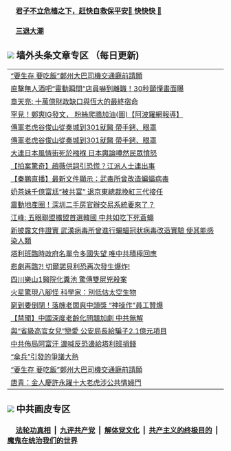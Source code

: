 
 ### &nbsp;&nbsp;&nbsp;&nbsp; [君子不立危樯之下，赶快自救保平安🍎 快快快 📩](https://github.com/pwgy/td/blob/master/README.md)

 ### &nbsp;&nbsp;&nbsp;&nbsp; [三退大潮](https://eqbpwckh.azureedge.net/?key=wjsottsjpndjwfkg&pin=65881581&ag=ogQuit&from=pw2) 

## <img src="https://img.icons8.com/cute-clipart/2x/circled-right.png"> 墙外头条文章专区 （每日更新)

<Table>
<tr><td colspan="2" align="left"><a href="https://eqbpwckh.azureedge.net/?ag=c1497336&key=wjsottsjpndjwfkg&from=pw2">“要生存 要吃飯”鄭州大巴司機交通廳前請願
</a></td></tr>
<tr><td colspan="2" align="left"><a href="https://eqbpwckh.azureedge.net/?ag=c1497350&key=wjsottsjpndjwfkg&from=pw2">直擊無人酒吧“靈動瞬間”店員嚇到離職！30秒顫慄畫面曝
</a></td></tr>
<tr><td colspan="2" align="left"><a href="https://eqbpwckh.azureedge.net/?ag=c1497325&key=wjsottsjpndjwfkg&from=pw2">章天亮: 十萬億財政缺口與恆大的最終宿命
</a></td></tr>
<tr><td colspan="2" align="left"><a href="https://eqbpwckh.azureedge.net/?ag=c1497335&key=wjsottsjpndjwfkg&from=pw2">罕見！鄭爽IG發文， 粉絲爬牆加油(圖)【阿波羅網報導】
</a></td></tr>
<tr><td colspan="2" align="left"><a href="https://eqbpwckh.azureedge.net/?ag=c1497262&key=wjsottsjpndjwfkg&from=pw2">傳軍老虎谷俊山從秦城到301就醫 帶手銬、眼罩
</a></td></tr>
<tr><td colspan="2" align="left"><a href="https://eqbpwckh.azureedge.net/?ag=c1497333&key=wjsottsjpndjwfkg&from=pw2">傳軍老虎谷俊山從秦城到301就醫 帶手銬、眼罩
</a></td></tr>
<tr><td colspan="2" align="left"><a href="https://eqbpwckh.azureedge.net/?ag=c1497248&key=wjsottsjpndjwfkg&from=pw2">大連日本風情街死於襁褓 日本輿論嘩然民眾憤怒
</a></td></tr>
<tr><td colspan="2" align="left"><a href="https://eqbpwckh.azureedge.net/?ag=c1497250&key=wjsottsjpndjwfkg&from=pw2">【拍案驚奇】趙薇供詞引恐慌？江派人士連出事
</a></td></tr>
<tr><td colspan="2" align="left"><a href="https://eqbpwckh.azureedge.net/?ag=c1497346&key=wjsottsjpndjwfkg&from=pw2">【秦鵬直播】最新文件顯示：武毒所曾改造蝙蝠病毒
</a></td></tr>
<tr><td colspan="2" align="left"><a href="https://eqbpwckh.azureedge.net/?ag=c1497348&key=wjsottsjpndjwfkg&from=pw2">奶茶妹千億富尪“被共富” 退京東總裁換紅三代接任
</a></td></tr>
<tr><td colspan="2" align="left"><a href="https://eqbpwckh.azureedge.net/?ag=c1497344&key=wjsottsjpndjwfkg&from=pw2">震動地產圈！深圳二手房官辦交易系統要來了？
</a></td></tr>
<tr><td colspan="2" align="left"><a href="https://eqbpwckh.azureedge.net/?ag=c1497332&key=wjsottsjpndjwfkg&from=pw2">江峰: 五眼聯盟擴盟首選韓國 中共如吃下死蒼蠅
</a></td></tr>
<tr><td colspan="2" align="left"><a href="https://eqbpwckh.azureedge.net/?ag=c1497246&key=wjsottsjpndjwfkg&from=pw2">新披露文件證實 武漢病毒所曾進行蝙蝠冠狀病毒改造實驗 使其能感染人類
</a></td></tr>
<tr><td colspan="2" align="left"><a href="https://eqbpwckh.azureedge.net/?ag=c1497315&key=wjsottsjpndjwfkg&from=pw2">塔利班臨時政府名單令多國失望 唯中共積極回應
</a></td></tr>
<tr><td colspan="2" align="left"><a href="https://eqbpwckh.azureedge.net/?ag=c1497296&key=wjsottsjpndjwfkg&from=pw2">悲劇再臨?! 切爾諾貝利恐再次發生爆炸!
</a></td></tr>
<tr><td colspan="2" align="left"><a href="https://eqbpwckh.azureedge.net/?ag=c1497323&key=wjsottsjpndjwfkg&from=pw2">四川樂山1醫院化糞池 驚傳雙屍兇殺案
</a></td></tr>
<tr><td colspan="2" align="left"><a href="https://eqbpwckh.azureedge.net/?ag=c1497295&key=wjsottsjpndjwfkg&from=pw2">火星驚現八腳怪 科學家：別低估太空生物
</a></td></tr>
<tr><td colspan="2" align="left"><a href="https://eqbpwckh.azureedge.net/?ag=c1497349&key=wjsottsjpndjwfkg&from=pw2">窮到要倒閉！落魄老闆爽中頭獎 “神操作”員工贊爆
</a></td></tr>
<tr><td colspan="2" align="left"><a href="https://eqbpwckh.azureedge.net/?ag=c1497219&key=wjsottsjpndjwfkg&from=pw2">【禁聞】中國深度老齡化問題加劇 中共無解
</a></td></tr>
<tr><td colspan="2" align="left"><a href="https://eqbpwckh.azureedge.net/?ag=c1497321&key=wjsottsjpndjwfkg&from=pw2">與“省級高官女兒”戀愛 公安局長給騙子2.1億元項目
</a></td></tr>
<tr><td colspan="2" align="left"><a href="https://eqbpwckh.azureedge.net/?ag=c1497338&key=wjsottsjpndjwfkg&from=pw2">中共佈局阿富汗 邊喊反恐邊給塔利班捐錢
</a></td></tr>
<tr><td colspan="2" align="left"><a href="https://eqbpwckh.azureedge.net/?ag=c1497310&key=wjsottsjpndjwfkg&from=pw2">“傘兵”引發的爭議大熱
</a></td></tr>
<tr><td colspan="2" align="left"><a href="https://eqbpwckh.azureedge.net/?ag=c1497258&key=wjsottsjpndjwfkg&from=pw2">“要生存 要吃飯”鄭州大巴司機交通廳前請願
</a></td></tr>
<tr><td colspan="2" align="left"><a href="https://eqbpwckh.azureedge.net/?ag=c1497284&key=wjsottsjpndjwfkg&from=pw2">唐青：金人慶許永躍十大老虎涉公共情婦門
</a></td></tr>

 </Table>

 ## <img src="https://img.icons8.com/cute-clipart/2x/circled-right.png"> 中共画皮专区
 ### &nbsp;&nbsp;&nbsp;&nbsp; [法轮功真相](https://github.com/begood0513/basic/blob/master/README.md) &nbsp;|&nbsp; [九评共产党](https://github.com/begood0513/9ping.md/blob/master/README.md) &nbsp;|&nbsp; [解体党文化](https://github.com/begood0513/jtdwh.md/blob/master/README.md)   &nbsp;|&nbsp; [共产主义的终极目的](https://github.com/begood0513/gczydzjmd.md/blob/master/README.md) &nbsp;|&nbsp; [魔鬼在统治我们的世界](https://github.com/begood0513/gczydzjmd.md/blob/master/README.md) 
